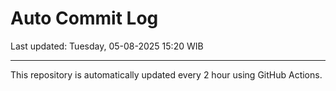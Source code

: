 # Auto Commit Log

Last updated: Tuesday, 05-08-2025 15:20 WIB

---

This repository is automatically updated every 2 hour using GitHub Actions.
